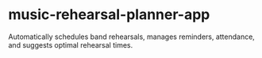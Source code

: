 # music-rehearsal-planner-app
Automatically schedules band rehearsals, manages reminders, attendance, and suggests optimal rehearsal times.
